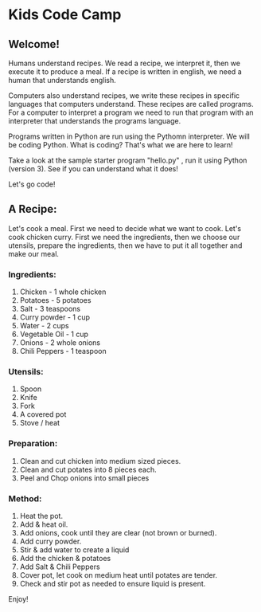 # Kids Code Camp

## Welcome!
Humans understand recipes. We read a recipe, we interpret it, then we execute it 
to produce a meal. If a recipe is written in english, we need a human that understands
english.

Computers also understand recipes, we write these recipes in specific languages that
computers understand. These recipes are called programs. For a computer to interpret a 
program we need to run that program with an interpreter that understands the programs
language. 

Programs written in Python are run using the Pythomn interpreter. We will be coding
Python. What is coding? That's what we are here to learn!

Take a look at the sample starter program "hello.py" , run it using Python (version 3).
See if you can understand what it does!

Let's go code!

## A Recipe:

Let's cook a meal. First we need to decide what we want to cook.
Let's cook chicken curry. First we need the ingredients, then we choose
our utensils, prepare the ingredients, then we have to put it all together
and make our meal.

### Ingredients:
1. Chicken - 1 whole chicken
2. Potatoes - 5 potatoes
3. Salt - 3 teaspoons
4. Curry powder - 1 cup
5. Water - 2 cups
6. Vegetable Oil - 1 cup
7. Onions - 2 whole onions
8. Chili Peppers - 1 teaspoon

### Utensils:
1. Spoon
2. Knife
3. Fork
4. A covered pot
5. Stove / heat

### Preparation:
1. Clean and cut chicken into medium sized pieces.
2. Clean and cut potates into 8 pieces each.
3. Peel and Chop onions into small pieces

### Method:
1. Heat the pot.
2. Add & heat oil.
3. Add onions, cook until they are clear (not brown or burned).
4. Add curry powder.
5. Stir & add water to create a liquid
6. Add the chicken & potatoes
7. Add Salt & Chili Peppers
8. Cover pot, let cook on medium heat until potates are tender.
9. Check and stir pot as needed to ensure liquid is present.

Enjoy!

